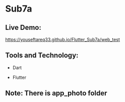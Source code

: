 # Sub7a

## Live Demo:
https://youseftareq33.github.io/Flutter_Sub7a/web_test

## Tools and Technology:
- Dart

- Flutter

## Note: There is app_photo folder



